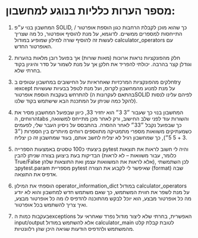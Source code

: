 # מספר הערות כלליות בנוגע למחשבון:
1.	המחשבון בנוי ע״פ SOLID, כך שהוא מוכן לקבלת הרחבות כגון הוספת אופרטור / התייחסות למספרים ממשיים. לדוגמא, על מנת להוסיף אופרטור, כל מה שצריך לעשות זה להוסיף שורה למילון שמופיע במודול calculator_operators עם האופרטור החדש.

2.	חלק מהפונקציות נראות ארוכות (מאות שורות) אך בפועל רובן מלאות בהערות וגודלן קצר בהרבה. יכולתי להפריד את חלקן אך על מנת לשמור על סדר והיגיון בקוד בחרתי שלא.

3.	חלקים מהפונקציות המרכזיות שאחראיות על החישובים במחשבון עטופים בtry וexcept על מנת למנוע מהמחשבון לקרוס, ועל מנת לטפל בבעיות שעשויות להתרחש בעקבות הוספת אופרטור (בהתאם לעקרונות הSOLID לפיהם עלינו לנסות להקל כמה שניתן על המתכנת הבא שישתמש בקוד שלנו).

4.	המחשבון בנוי כך שעבור ״3	3״ הוא יחזיר 33, כיוון שבפועל המחשבון מסיר את הרווחים, הtabs והשורות עוד לפני שלב החישוב, ורק לאחר מכן מתייחס למשוואה, כך שבפועל נקבל ״33״ לאחר ההסרה. בהתבסס על ניסיון העבר שלי, לפעמים כשמעתיקים משוואות מספרי מתמטיקה מתווספים רווחים מיותרים בין הספרות (״3 3   +    5 5״), כך שמחשבון רגיל לא יצליח לחשב אותם, בעוד שמחשבון זה כן יצליח.

5.	ביצעתי כ100 טסטים באמצעות הספרייה pytest והיה לי חשוב לראות את תוצאות הבדיקות בעת ביצוען בצורה שניתן להבין (כלומר, עבור משוואות – לא לראות True/False אלא לראות את המשוואות עצמן ואת התוצאות שלהן), לכן השתמשתי בpytest.param מספריית pytest שאיפשר לי לקבוע את הצורה (format) שבה אדפיס את התוצאה.

6.	הוספתי את המילון operator_information_dict במודול calculator_operators על מנת לשפר את חווית המשתמש, כך שאם משתמש חדש למחשבון והוא לא יודע מה כל אופרטור מבצע, הוא יוכל לבקש מהתוכנה להדפיס לו מה כל אופרטור מבצע, ואיך צריך להשתמש בכל אופרטור.

7.	בעקבות כמות הexceptions האפשרית, בחרתי שלא ליצור מודול נפרד שאחראי על input/output אלא להשתמש במודול calculator_main לטובת קבלת קלט מהמשתמש ולהדפיס הודעות שגיאה היכן שהן רלוונטיות.
